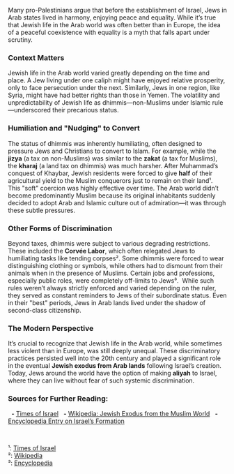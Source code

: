 Many pro-Palestinians argue that before the establishment of Israel, Jews in Arab states lived in harmony, enjoying peace and equality. While it’s true that Jewish life in the Arab world was often better than in Europe, the idea of a peaceful coexistence with equality is a myth that falls apart under scrutiny.
‎
### Context Matters
Jewish life in the Arab world varied greatly depending on the time and place. A Jew living under one caliph might have enjoyed relative prosperity, only to face persecution under the next. Similarly, Jews in one region, like Syria, might have had better rights than those in Yemen. The volatility and unpredictability of Jewish life as dhimmis—non-Muslims under Islamic rule—underscored their precarious status. 
‎
### Humiliation and "Nudging" to Convert
The status of dhimmis was inherently humiliating, often designed to pressure Jews and Christians to convert to Islam. For example, while the **jizya** (a tax on non-Muslims) was similar to the **zakat** (a tax for Muslims), the **kharaj** (a land tax on dhimmis) was much harsher. After Muhammad’s conquest of Khaybar, Jewish residents were forced to give **half** of their agricultural yield to the Muslim conquerors just to remain on their land¹.  
‎
This "soft" coercion was highly effective over time. The Arab world didn’t become predominantly Muslim because its original inhabitants suddenly decided to adopt Arab and Islamic culture out of admiration—it was through these subtle pressures.
‎
### Other Forms of Discrimination
Beyond taxes, dhimmis were subject to various degrading restrictions. These included the **Corvée Labor**, which often relegated Jews to humiliating tasks like tending corpses². Some dhimmis were forced to wear distinguishing clothing or symbols, while others had to dismount from their animals when in the presence of Muslims. Certain jobs and professions, especially public roles, were completely off-limits to Jews³.
‎
While such rules weren’t always strictly enforced and varied depending on the ruler, they served as constant reminders to Jews of their subordinate status. Even in their "best" periods, Jews in Arab lands lived under the shadow of second-class citizenship.
‎
### The Modern Perspective
It’s crucial to recognize that Jewish life in the Arab world, while sometimes less violent than in Europe, was still deeply unequal. These discriminatory practices persisted well into the 20th century and played a significant role in the eventual **Jewish exodus from Arab lands** following Israel’s creation. Today, Jews around the world have the option of making **aliyah** to Israel, where they can live without fear of such systemic discrimination.
‎
### Sources for Further Reading:
‎ ‎ **-** [Times of Israel](https://blogs.timesofisrael.com/jews-in-arab-lands-before-the-creation-of-israel/)
‎ ‎ **-** [Wikipedia: Jewish Exodus from the Muslim World](https://en.wikipedia.org/wiki/Jewish_exodus_from_the_Muslim_world)
‎ ‎ **-** [Encyclopedia Entry on Israel’s Formation](https://www.encyclopedia.com/politics/encyclopedias-almanacs-transcripts-and-maps/forming-state-birth-israel-and-arab-response)

‎

¹: [Times of Israel](https://blogs.timesofisrael.com/jews-in-arab-lands-before-the-creation-of-israel/)  
²: [Wikipedia](https://en.wikipedia.org/wiki/Jewish_exodus_from_the_Muslim_world)  
³: [Encyclopedia](https://www.encyclopedia.com/politics/encyclopedias-almanacs-transcripts-and-maps/forming-state-birth-israel-and-arab-response)  
